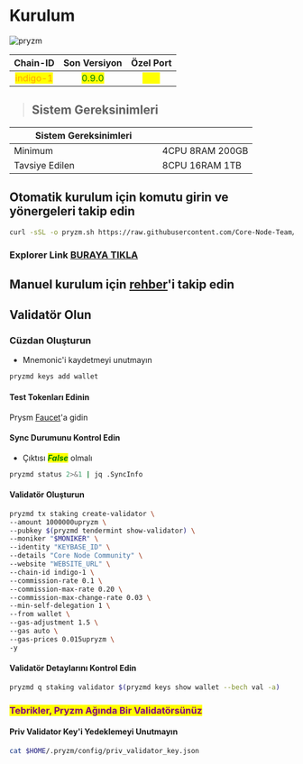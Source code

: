 # Kurulum

![pryzm](https://github.com/Core-Node-Team/Services/assets/108215275/0d8a7f0f-0441-43f4-8e8e-32c158c9d9e3)


<table data-full-width="false"><thead><tr><th align="center">Chain-ID</th><th align="center">Son Versiyon</th><th align="center">Özel Port</th></tr></thead><tbody><tr><td align="center"><mark style="color:orange;">indigo-1</mark></td><td align="center"><mark style="color:green;">0.9.0
</mark></td><td align="center"><mark style="color:yellow;">316</mark></td></tr></tbody></table>


> ## Sistem Gereksinimleri
<table data-header-hidden data-full-width="false"><thead><tr><th width="247">Sistem Gereksinimleri</th><th></th></tr></thead><tbody><tr><td>Minimum</td><td>4CPU 8RAM 200GB</td></tr><tr><td>Tavsiye Edilen</td><td>8CPU 16RAM 1TB</td></tr></tbody></table>

## Otomatik kurulum için komutu girin ve yönergeleri takip edin
```bash
curl -sSL -o pryzm.sh https://raw.githubusercontent.com/Core-Node-Team/scripts/main/pryzm/install.sh && chmod +x pryzm.sh && bash ./pryzm.sh && source $HOME/.bash_profile && rm pryzm.sh
```

### Explorer Link [BURAYA TIKLA](https://testnets.cosmosrun.info/pryzm-indigo-1/staking)

## Manuel kurulum için [rehber](active-testnets/Pryzm/Manuel%20Kurulum.md)'i takip edin

## Validatör Olun

### Cüzdan Oluşturun

* Mnemonic'i kaydetmeyi unutmayın

```bash
pryzmd keys add wallet
```
#### Test Tokenları Edinin

Prysm [Faucet](https://testnet.pryzm.zone/faucet)'a gidin

#### Sync Durumunu Kontrol  Edin

* Çıktısı _<mark style="color:green;">**False**</mark>_ olmalı

```bash
pryzmd status 2>&1 | jq .SyncInfo
```

#### Validatör Oluşturun

```bash
pryzmd tx staking create-validator \
--amount 1000000upryzm \
--pubkey $(pryzmd tendermint show-validator) \
--moniker "$MONIKER" \
--identity "KEYBASE_ID" \
--details "Core Node Community" \
--website "WEBSITE_URL" \
--chain-id indigo-1 \
--commission-rate 0.1 \
--commission-max-rate 0.20 \
--commission-max-change-rate 0.03 \
--min-self-delegation 1 \
--from wallet \
--gas-adjustment 1.5 \
--gas auto \
--gas-prices 0.015upryzm \
-y
```

#### Validatör Detaylarını Kontrol Edin

```bash
pryzmd q staking validator $(pryzmd keys show wallet --bech val -a)
```

### <mark style="color:purple;">Tebrikler, Pryzm Ağında Bir Validatörsünüz</mark>

#### Priv Validator Key'i Yedeklemeyi Unutmayın

```bash
cat $HOME/.pryzm/config/priv_validator_key.json
```

